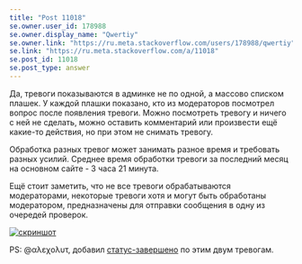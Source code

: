 ```yaml
---
title: "Post 11018"
se.owner.user_id: 178988
se.owner.display_name: "Qwertiy"
se.owner.link: "https://ru.meta.stackoverflow.com/users/178988/qwertiy"
se.link: "https://ru.meta.stackoverflow.com/a/11018"
se.post_id: 11018
se.post_type: answer
---
```

<p>Да, тревоги показываются в админке не по одной, а массово списком плашек. У каждой плашки показано, кто из модераторов посмотрел вопрос после появления тревоги. Можно посмотреть тревогу и ничего с ней не сделать, можно оставить комментарий или произвести ещё какие-то действия, но при этом не снимать тревогу.</p>
<p>Обработка разных тревог может занимать разное время и требовать разных усилий. Среднее время обработки тревоги за последний месяц на основном сайте - 3 часа 21 минута.</p>
<p>Ещё стоит заметить, что не все тревоги обрабатываются модераторами, некоторые тревоги хотя и могут быть обработаны модератором, предназначены для отправки сообщения в одну из очередей проверок.</p>
<p><a href="https://i.stack.imgur.com/aXs1d.png" rel="nofollow noreferrer"><img src="https://i.stack.imgur.com/aXs1d.png" alt="скриншот" /></a></p>
<p>PS: @αλεχολυτ, добавил <a href="/questions/tagged/%d1%81%d1%82%d0%b0%d1%82%d1%83%d1%81-%d0%b7%d0%b0%d0%b2%d0%b5%d1%80%d1%88%d0%b5%d0%bd%d0%be" class="post-tag moderator-tag" title="показать вопросы с меткой [статус-завершено]" rel="tag">статус-завершено</a> по этим двум тревогам.</p>
